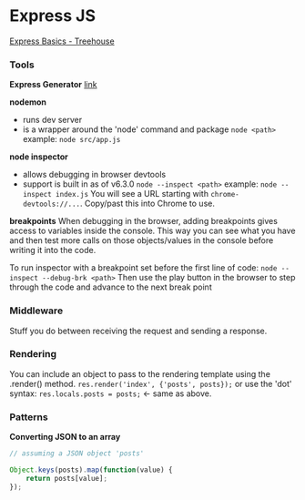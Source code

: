 # Express JS
[Express Basics - Treehouse](https://teamtreehouse.com/library/express-basics)

### Tools
**Express Generator**
[link](https://expressjs.com/en/starter/generator.html)

**nodemon**
* runs dev server
* is a wrapper around the 'node' command and package
`node <path>`
example:
`node src/app.js`

**node inspector**
* allows debugging in browser devtools
* support is built in as of v6.3.0
`node --inspect <path>`
example:
`node --inspect index.js`
You will see a URL starting with `chrome-devtools://...`. Copy/past this into Chrome to use. 

**breakpoints**
When debugging in the browser, adding breakpoints gives access to variables inside the console. This way you can see what you have and then test more calls on those objects/values in the console before writing it into the code. 

To run inspector  with a breakpoint set before the first line of code:
`node --inspect --debug-brk <path>`
Then use the play button in the browser to step through the code and advance to the next break point

### Middleware
Stuff you do between receiving the request and sending a response. 

### Rendering
You can include an object to pass to the rendering template using the .render() method.
`res.render('index', {'posts', posts});`
or use the 'dot' syntax:
`res.locals.posts = posts;` <- same as above. 

### Patterns
**Converting JSON to an array**
```javascript
// assuming a JSON object 'posts'

Object.keys(posts).map(function(value) {
	return posts[value];
});
```
